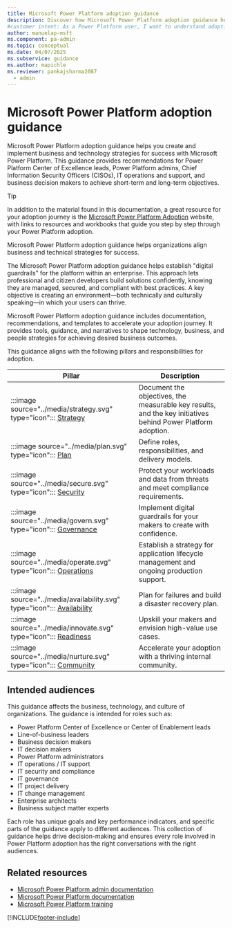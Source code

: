 ```yaml
---
title: Microsoft Power Platform adoption guidance
description: Discover how Microsoft Power Platform adoption guidance helps organizations align business and technical strategies for successful implementation.
#customer intent: As a Power Platform user, I want to understand adoption strategies so that I can manage and secure the platform effectively.
author: manuelap-msft
ms.component: pa-admin
ms.topic: conceptual
ms.date: 04/07/2025
ms.subservice: guidance
ms.author: mapichle
ms.reviewer: pankajsharma2087
  - admin
---
```


# Microsoft Power Platform adoption guidance

Microsoft Power Platform adoption guidance helps you create and implement business and technology strategies for success with Microsoft Power Platform. This guidance provides recommendations for Power Platform Center of Excellence leads, Power Platform admins, Chief Information Security Officers (CISOs), IT operations and support, and business decision makers to achieve short-term and long-term objectives.

> [!TIP]
> In addition to the material found in this documentation, a great resource for your adoption journey is the [Microsoft Power Platform Adoption](https://adoption.microsoft.com/powerplatform) website, with links to resources and workbooks that guide you step by step through your Power Platform adoption.

Microsoft Power Platform adoption guidance helps organizations align business and technical strategies for success.

The Microsoft Power Platform adoption guidance helps establish "digital guardrails" for the platform within an enterprise. This approach lets professional and citizen developers build solutions confidently, knowing they are managed, secured, and compliant with best practices. A key objective is creating an environment—both technically and culturally speaking—in which your users can thrive.

Microsoft Power Platform adoption guidance includes documentation, recommendations, and templates to accelerate your adoption journey. It provides tools, guidance, and narratives to shape technology, business, and people strategies for achieving desired business outcomes.

This guidance aligns with the following pillars and responsibilities for adoption.

| Pillar  | Description  |
|---|---|
| :::image source="../media/strategy.svg" type="icon"::: [Strategy](strategy-best-practices.md) | Document the objectives, the measurable key results, and the key initiatives behind Power Platform adoption. |
| :::image source="../media/plan.svg" type="icon"::: [Plan](plan-overview.md) | Define roles, responsibilities, and delivery models. |
| :::image source="../media/secure.svg" type="icon"::: [Security](secure-overview.md) | Protect your workloads and data from threats and meet compliance requirements. |
| :::image source="../media/govern.svg" type="icon"::: [Governance](admin-best-practices.md) | Implement digital guardrails for your makers to create with confidence. |
| :::image source="../media/operate.svg" type="icon"::: [Operations](operate-overview.md) | Establish a strategy for application lifecycle management and ongoing production support. |
| :::image source="../media/availability.svg" type="icon"::: [Availability](availability-overview.md) | Plan for failures and build a disaster recovery plan. |
| :::image source="../media/innovate.svg" type="icon"::: [Readiness](ready-overview.md) | Upskill your makers and envision high-value use cases. |
| :::image source="../media/nurture.svg" type="icon"::: [Community](nurture-best-practices.md) | Accelerate your adoption with a thriving internal community. |



## Intended audiences

This guidance affects the business, technology, and culture of organizations. The guidance is intended for roles such as:

- Power Platform Center of Excellence or Center of Enablement leads  
- Line-of-business leaders  
- Business decision makers  
- IT decision makers  
- Power Platform administrators  
- IT operations / IT support  
- IT security and compliance  
- IT governance  
- IT project delivery  
- IT change management  
- Enterprise architects  
- Business subject matter experts  

Each role has unique goals and key performance indicators, and specific parts of the guidance apply to different audiences. This collection of guidance helps drive decision-making and ensures every role involved in Power Platform adoption has the right conversations with the right audiences.  

## Related resources

- [Microsoft Power Platform admin documentation](/power-platform/admin/)
- [Microsoft Power Platform documentation](/power-platform/)
- [Microsoft Power Platform training](/training/powerplatform/)

[!INCLUDE[footer-include](../../includes/footer-banner.md)]